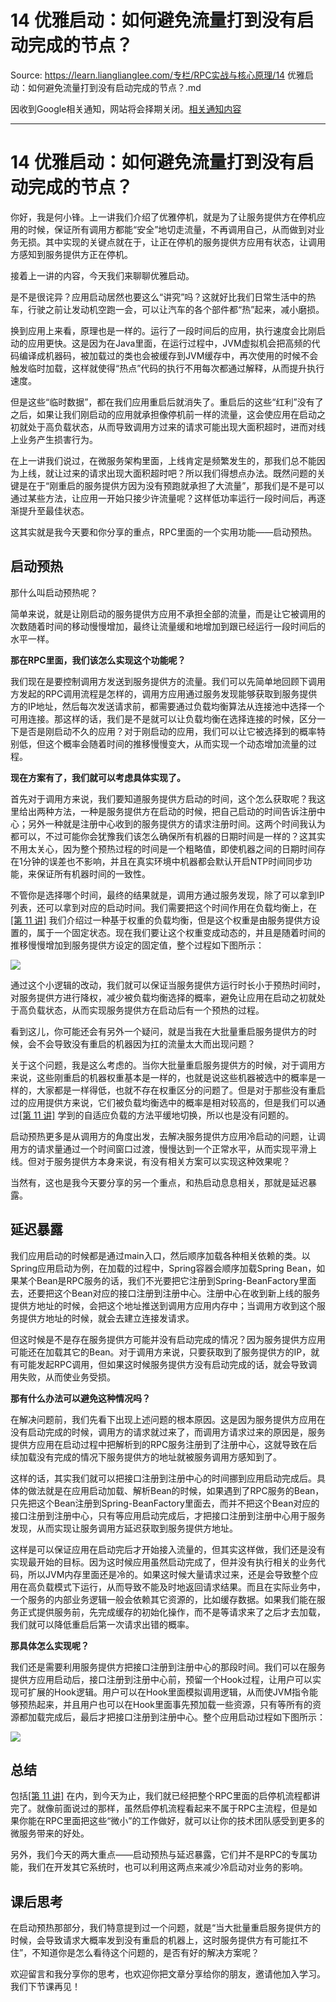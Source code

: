# 14 优雅启动：如何避免流量打到没有启动完成的节点？ 

Source: https://learn.lianglianglee.com/专栏/RPC实战与核心原理/14 优雅启动：如何避免流量打到没有启动完成的节点？.md

因收到Google相关通知，网站将会择期关闭。[相关通知内容](https://lumendatabase.org/notices/44265620)

---

# 14 优雅启动：如何避免流量打到没有启动完成的节点？

你好，我是何小锋。上一讲我们介绍了优雅停机，就是为了让服务提供方在停机应用的时候，保证所有调用方都能“安全”地切走流量，不再调用自己，从而做到对业务无损。其中实现的关键点就在于，让正在停机的服务提供方应用有状态，让调用方感知到服务提供方正在停机。

接着上一讲的内容，今天我们来聊聊优雅启动。

是不是很诧异？应用启动居然也要这么“讲究”吗？这就好比我们日常生活中的热车，行驶之前让发动机空跑一会，可以让汽车的各个部件都“热”起来，减小磨损。

换到应用上来看，原理也是一样的。运行了一段时间后的应用，执行速度会比刚启动的应用更快。这是因为在Java里面，在运行过程中，JVM虚拟机会把高频的代码编译成机器码，被加载过的类也会被缓存到JVM缓存中，再次使用的时候不会触发临时加载，这样就使得“热点”代码的执行不用每次都通过解释，从而提升执行速度。

但是这些“临时数据”，都在我们应用重启后就消失了。重启后的这些“红利”没有了之后，如果让我们刚启动的应用就承担像停机前一样的流量，这会使应用在启动之初就处于高负载状态，从而导致调用方过来的请求可能出现大面积超时，进而对线上业务产生损害行为。

在上一讲我们说过，在微服务架构里面，上线肯定是频繁发生的，那我们总不能因为上线，就让过来的请求出现大面积超时吧？所以我们得想点办法。既然问题的关键是在于“刚重启的服务提供方因为没有预跑就承担了大流量”，那我们是不是可以通过某些方法，让应用一开始只接少许流量呢？这样低功率运行一段时间后，再逐渐提升至最佳状态。

这其实就是我今天要和你分享的重点，RPC里面的一个实用功能——启动预热。

## 启动预热

那什么叫启动预热呢？

简单来说，就是让刚启动的服务提供方应用不承担全部的流量，而是让它被调用的次数随着时间的移动慢慢增加，最终让流量缓和地增加到跟已经运行一段时间后的水平一样。

**那在RPC里面，我们该怎么实现这个功能呢？**

我们现在是要控制调用方发送到服务提供方的流量。我们可以先简单地回顾下调用方发起的RPC调用流程是怎样的，调用方应用通过服务发现能够获取到服务提供方的IP地址，然后每次发送请求前，都需要通过负载均衡算法从连接池中选择一个可用连接。那这样的话，我们是不是就可以让负载均衡在选择连接的时候，区分一下是否是刚启动不久的应用？对于刚启动的应用，我们可以让它被选择到的概率特别低，但这个概率会随着时间的推移慢慢变大，从而实现一个动态增加流量的过程。

**现在方案有了，我们就可以考虑具体实现了。**

首先对于调用方来说，我们要知道服务提供方启动的时间，这个怎么获取呢？我这里给出两种方法，一种是服务提供方在启动的时候，把自己启动的时间告诉注册中心；另外一种就是注册中心收到的服务提供方的请求注册时间。这两个时间我认为都可以，不过可能你会犹豫我们该怎么确保所有机器的日期时间是一样的？这其实不用太关心，因为整个预热过程的时间是一个粗略值，即使机器之间的日期时间存在1分钟的误差也不影响，并且在真实环境中机器都会默认开启NTP时间同步功能，来保证所有机器时间的一致性。

不管你是选择哪个时间，最终的结果就是，调用方通过服务发现，除了可以拿到IP列表，还可以拿到对应的启动时间。我们需要把这个时间作用在负载均衡上，在[[第 11 讲]](https://time.geekbang.org/column/article/210893) 我们介绍过一种基于权重的负载均衡，但是这个权重是由服务提供方设置的，属于一个固定状态。现在我们要让这个权重变成动态的，并且是随着时间的推移慢慢增加到服务提供方设定的固定值，整个过程如下图所示：

![](assets/677b47919a0745eb97a23b02f1b1068e.jpg)

通过这个小逻辑的改动，我们就可以保证当服务提供方运行时长小于预热时间时，对服务提供方进行降权，减少被负载均衡选择的概率，避免让应用在启动之初就处于高负载状态，从而实现服务提供方在启动后有一个预热的过程。

看到这儿，你可能还会有另外一个疑问，就是当我在大批量重启服务提供方的时候，会不会导致没有重启的机器因为扛的流量太大而出现问题？

关于这个问题，我是这么考虑的。当你大批量重启服务提供方的时候，对于调用方来说，这些刚重启的机器权重基本是一样的，也就是说这些机器被选中的概率是一样的，大家都是一样得低，也就不存在权重区分的问题了。但是对于那些没有重启过的应用提供方来说，它们被负载均衡选中的概率是相对较高的，但是我们可以通过[[第 11 讲]](https://time.geekbang.org/column/article/210893) 学到的自适应负载的方法平缓地切换，所以也是没有问题的。

启动预热更多是从调用方的角度出发，去解决服务提供方应用冷启动的问题，让调用方的请求量通过一个时间窗口过渡，慢慢达到一个正常水平，从而实现平滑上线。但对于服务提供方本身来说，有没有相关方案可以实现这种效果呢？

当然有，这也是我今天要分享的另一个重点，和热启动息息相关，那就是延迟暴露。

## 延迟暴露

我们应用启动的时候都是通过main入口，然后顺序加载各种相关依赖的类。以Spring应用启动为例，在加载的过程中，Spring容器会顺序加载Spring Bean，如果某个Bean是RPC服务的话，我们不光要把它注册到Spring-BeanFactory里面去，还要把这个Bean对应的接口注册到注册中心。注册中心在收到新上线的服务提供方地址的时候，会把这个地址推送到调用方应用内存中；当调用方收到这个服务提供方地址的时候，就会去建立连接发请求。

但这时候是不是存在服务提供方可能并没有启动完成的情况？因为服务提供方应用可能还在加载其它的Bean。对于调用方来说，只要获取到了服务提供方的IP，就有可能发起RPC调用，但如果这时候服务提供方没有启动完成的话，就会导致调用失败，从而使业务受损。

**那有什么办法可以避免这种情况吗？**

在解决问题前，我们先看下出现上述问题的根本原因。这是因为服务提供方应用在没有启动完成的时候，调用方的请求就过来了，而调用方请求过来的原因是，服务提供方应用在启动过程中把解析到的RPC服务注册到了注册中心，这就导致在后续加载没有完成的情况下服务提供方的地址就被服务调用方感知到了。

这样的话，其实我们就可以把接口注册到注册中心的时间挪到应用启动完成后。具体的做法就是在应用启动加载、解析Bean的时候，如果遇到了RPC服务的Bean，只先把这个Bean注册到Spring-BeanFactory里面去，而并不把这个Bean对应的接口注册到注册中心，只有等应用启动完成后，才把接口注册到注册中心用于服务发现，从而实现让服务调用方延迟获取到服务提供方地址。

这样是可以保证应用在启动完后才开始接入流量的，但其实这样做，我们还是没有实现最开始的目标。因为这时候应用虽然启动完成了，但并没有执行相关的业务代码，所以JVM内存里面还是冷的。如果这时候大量请求过来，还是会导致整个应用在高负载模式下运行，从而导致不能及时地返回请求结果。而且在实际业务中，一个服务的内部业务逻辑一般会依赖其它资源的，比如缓存数据。如果我们能在服务正式提供服务前，先完成缓存的初始化操作，而不是等请求来了之后才去加载，我们就可以降低重启后第一次请求出错的概率。

**那具体怎么实现呢？**

我们还是需要利用服务提供方把接口注册到注册中心的那段时间。我们可以在服务提供方应用启动后，接口注册到注册中心前，预留一个Hook过程，让用户可以实现可扩展的Hook逻辑。用户可以在Hook里面模拟调用逻辑，从而使JVM指令能够预热起来，并且用户也可以在Hook里面事先预加载一些资源，只有等所有的资源都加载完成后，最后才把接口注册到注册中心。整个应用启动过程如下图所示：

![](assets/55b076ab13b34bb3af623b110df91f29.jpg)

## 总结

包括[[第 11 讲]](https://time.geekbang.org/column/article/210893) 在内，到今天为止，我们就已经把整个RPC里面的启停机流程都讲完了。就像前面说过的那样，虽然启停机流程看起来不属于RPC主流程，但是如果你能在RPC里面把这些“微小”的工作做好，就可以让你的技术团队感受到更多的微服务带来的好处。

另外，我们今天的两大重点——启动预热与延迟暴露，它们并不是RPC的专属功能，我们在开发其它系统时，也可以利用这两点来减少冷启动对业务的影响。

## 课后思考

在启动预热那部分，我们特意提到过一个问题，就是“当大批量重启服务提供方的时候，会导致请求大概率发到没有重启的机器上，这时服务提供方有可能扛不住”，不知道你是怎么看待这个问题的，是否有好的解决方案呢？

欢迎留言和我分享你的思考，也欢迎你把文章分享给你的朋友，邀请他加入学习。我们下节课再见！